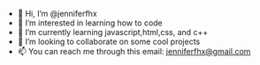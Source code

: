 - 👋 Hi, I’m @jenniferfhx
- 👀 I’m interested in learning how to code
- 🌱 I’m currently learning javascript,html,css, and c++
- 💞️ I’m looking to collaborate on some cool projects
- 📫 You can reach me through this email: jenniferfhx@gmail.com

<!---
jenniferfhx/jenniferfhx is a ✨ special ✨ repository because its `README.md` (this file) appears on your GitHub profile.
You can click the Preview link to take a look at your changes.
--->
